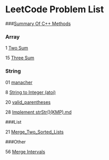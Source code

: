 # LeetCode Problem List

###[Summary Of C++ Methods](/00c++methods.md)

### Array

1 [Two Sum](/1_Two_Sum.md)

15 [Three Sum](/15_Three_Sum.md)

### String

01 [manacher](/01manacher.md)

8 [String to Integer (atoi)](/8_String_To_Integer.md)

20 [valid_parentheses](/20_valid_parentheses.md)

28 [Implement strStr()(KMP).md](/28_Implement_strStr()(KMP).md)

###List

21 [Merge_Two_Sorted_Lists](/21_Merge_Two_Sorted_Lists.md)

###Other

56 [Merge Intervals](/56_Merge_Intervals.md)